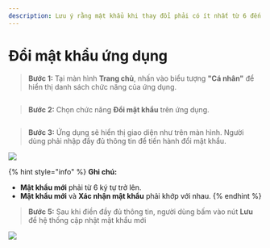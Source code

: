 ```yaml
---
description: Lưu ý rằng mật khẩu khi thay đổi phải có ít nhất từ 6 đến 16 kí tự.
---
```


# Đổi mật khẩu ứng dụng

> **Bước 1:** Tại màn hình **Trang chủ**, nhấn vào biểu tượng **"Cá nhân"** để hiển thị danh sách chức năng của ứng dụng.

<figure><img src="../.gitbook/assets/image (11).png" alt=""><figcaption></figcaption></figure>

> **Bước 2:** Chọn chức năng **Đổi mật khẩu** trên ứng dụng.

<figure><img src="../.gitbook/assets/image (3) (5).png" alt=""><figcaption></figcaption></figure>

> **Bước 3:** Ứng dụng sẽ hiển thị giao diện như trên màn hình. Người dùng phải nhập đầy đủ thông tin để tiến hành đổi mật khẩu.

![](<../.gitbook/assets/4 (3).jpg>)

{% hint style="info" %}
**Ghi chú:**

* **Mật khẩu mới** phải từ 6 ký tự trở lên.
* **Mật khẩu mới** và **Xác nhận mật khẩu** phải khớp với nhau.
{% endhint %}

> **Bước 5:** Sau khi điền đầy đủ thông tin, người dùng bấm vào nút **Lưu** để hệ thống cập nhật mật khẩu mới

![](<../.gitbook/assets/5 (3).jpg>)
